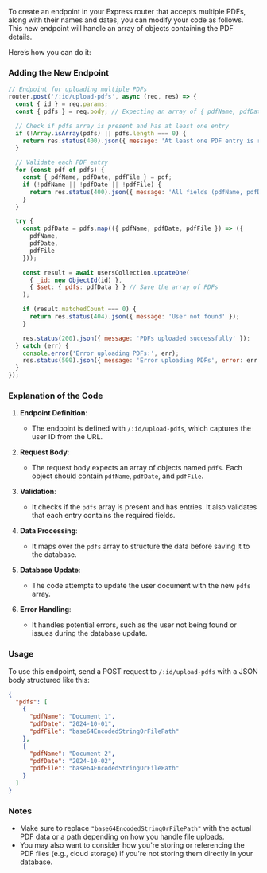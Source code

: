 To create an endpoint in your Express router that accepts multiple PDFs, along with their names and dates, you can modify your code as follows. This new endpoint will handle an array of objects containing the PDF details.

Here’s how you can do it:

### Adding the New Endpoint

```javascript
// Endpoint for uploading multiple PDFs
router.post('/:id/upload-pdfs', async (req, res) => {
  const { id } = req.params;
  const { pdfs } = req.body; // Expecting an array of { pdfName, pdfDate, pdfFile }

  // Check if pdfs array is present and has at least one entry
  if (!Array.isArray(pdfs) || pdfs.length === 0) {
    return res.status(400).json({ message: 'At least one PDF entry is required' });
  }

  // Validate each PDF entry
  for (const pdf of pdfs) {
    const { pdfName, pdfDate, pdfFile } = pdf;
    if (!pdfName || !pdfDate || !pdfFile) {
      return res.status(400).json({ message: 'All fields (pdfName, pdfDate, pdfFile) are required for each PDF' });
    }
  }

  try {
    const pdfData = pdfs.map(({ pdfName, pdfDate, pdfFile }) => ({
      pdfName,
      pdfDate,
      pdfFile
    }));

    const result = await usersCollection.updateOne(
      { _id: new ObjectId(id) },
      { $set: { pdfs: pdfData } } // Save the array of PDFs
    );

    if (result.matchedCount === 0) {
      return res.status(404).json({ message: 'User not found' });
    }

    res.status(200).json({ message: 'PDFs uploaded successfully' });
  } catch (err) {
    console.error('Error uploading PDFs:', err);
    res.status(500).json({ message: 'Error uploading PDFs', error: err });
  }
});
```

### Explanation of the Code

1. **Endpoint Definition**: 
   - The endpoint is defined with `/:id/upload-pdfs`, which captures the user ID from the URL.

2. **Request Body**: 
   - The request body expects an array of objects named `pdfs`. Each object should contain `pdfName`, `pdfDate`, and `pdfFile`.

3. **Validation**:
   - It checks if the `pdfs` array is present and has entries. It also validates that each entry contains the required fields.

4. **Data Processing**:
   - It maps over the `pdfs` array to structure the data before saving it to the database.

5. **Database Update**:
   - The code attempts to update the user document with the new `pdfs` array.

6. **Error Handling**:
   - It handles potential errors, such as the user not being found or issues during the database update.

### Usage

To use this endpoint, send a POST request to `/:id/upload-pdfs` with a JSON body structured like this:

```json
{
  "pdfs": [
    {
      "pdfName": "Document 1",
      "pdfDate": "2024-10-01",
      "pdfFile": "base64EncodedStringOrFilePath"
    },
    {
      "pdfName": "Document 2",
      "pdfDate": "2024-10-02",
      "pdfFile": "base64EncodedStringOrFilePath"
    }
  ]
}
```

### Notes

- Make sure to replace `"base64EncodedStringOrFilePath"` with the actual PDF data or a path depending on how you handle file uploads.
- You may also want to consider how you're storing or referencing the PDF files (e.g., cloud storage) if you're not storing them directly in your database.